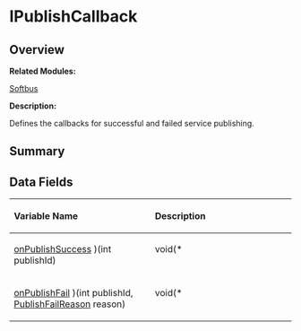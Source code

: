 # IPublishCallback<a name="ZH-CN_TOPIC_0000001055078141"></a>

## **Overview**<a name="section1653533395093530"></a>

**Related Modules:**

[Softbus](Softbus.md)

**Description:**

Defines the callbacks for successful and failed service publishing. 

## **Summary**<a name="section1588073722093530"></a>

## Data Fields<a name="pub-attribs"></a>

<a name="table1690634323093530"></a>
<table><thead align="left"><tr id="row1737360635093530"><th class="cellrowborder" valign="top" width="50%" id="mcps1.1.3.1.1"><p id="p882164672093530"><a name="p882164672093530"></a><a name="p882164672093530"></a>Variable Name</p>
</th>
<th class="cellrowborder" valign="top" width="50%" id="mcps1.1.3.1.2"><p id="p528471949093530"><a name="p528471949093530"></a><a name="p528471949093530"></a>Description</p>
</th>
</tr>
</thead>
<tbody><tr id="row1772376330093530"><td class="cellrowborder" valign="top" width="50%" headers="mcps1.1.3.1.1 "><p id="p968567016093530"><a name="p968567016093530"></a><a name="p968567016093530"></a><a href="Softbus.md#gade0a74f5ae9b16a1fa7f03df5d9fbdf1">onPublishSuccess</a> )(int publishId)</p>
</td>
<td class="cellrowborder" valign="top" width="50%" headers="mcps1.1.3.1.2 "><p id="p2073950876093530"><a name="p2073950876093530"></a><a name="p2073950876093530"></a>void(*&nbsp;</p>
</td>
</tr>
<tr id="row952983023093530"><td class="cellrowborder" valign="top" width="50%" headers="mcps1.1.3.1.1 "><p id="p625471377093530"><a name="p625471377093530"></a><a name="p625471377093530"></a><a href="Softbus.md#ga0f84feec4640c176938bbce26b8f25c8">onPublishFail</a> )(int publishId, <a href="Softbus.md#ga6632fcae1db4a3a13370e3fb49e5e620">PublishFailReason</a> reason)</p>
</td>
<td class="cellrowborder" valign="top" width="50%" headers="mcps1.1.3.1.2 "><p id="p1918584622093530"><a name="p1918584622093530"></a><a name="p1918584622093530"></a>void(*&nbsp;</p>
</td>
</tr>
</tbody>
</table>

